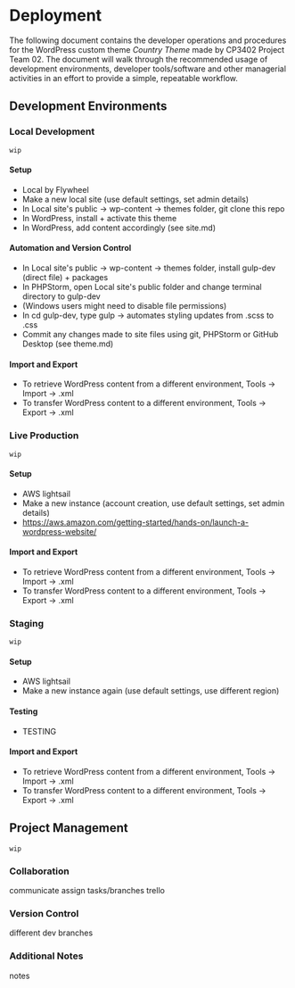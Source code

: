 # Deployment

The following document contains the developer operations and procedures for the WordPress custom theme _Country Theme_ made by CP3402 Project Team 02. The document will walk through the recommended usage of development environments, developer tools/software and other managerial activities in an effort to provide a simple, repeatable workflow.

## Development Environments

### Local Development

`wip`

#### Setup

* Local by Flywheel
* Make a new local site (use default settings, set admin details)
* In Local site's public -> wp-content -> themes folder, git clone this repo
* In WordPress, install + activate this theme
* In WordPress, add content accordingly (see site.md)

#### Automation and Version Control

* In Local site's public -> wp-content -> themes folder, install gulp-dev (direct file) + packages
* In PHPStorm, open Local site's public folder and change terminal directory to gulp-dev
* (Windows users might need to disable file permissions)
* In cd gulp-dev, type gulp -> automates styling updates from .scss to .css
* Commit any changes made to site files using git, PHPStorm or GitHub Desktop (see theme.md)

#### Import and Export

* To retrieve WordPress content from a different environment, Tools -> Import -> .xml
* To transfer WordPress content to a different environment, Tools -> Export -> .xml

### Live Production

`wip`

#### Setup

* AWS lightsail
* Make a new instance (account creation, use default settings, set admin details)
* https://aws.amazon.com/getting-started/hands-on/launch-a-wordpress-website/

#### Import and Export

* To retrieve WordPress content from a different environment, Tools -> Import -> .xml
* To transfer WordPress content to a different environment, Tools -> Export -> .xml

### Staging

`wip`

#### Setup

* AWS lightsail
* Make a new instance again (use default settings, use different region)

#### Testing

* TESTING

#### Import and Export

* To retrieve WordPress content from a different environment, Tools -> Import -> .xml
* To transfer WordPress content to a different environment, Tools -> Export -> .xml

## Project Management

`wip`

### Collaboration

communicate
assign tasks/branches
trello

### Version Control

different dev branches

### Additional Notes

notes